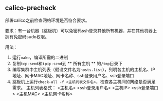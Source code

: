 ## calico-precheck

部署calico之前检查网络环境是否符合要求。

要求：有一台机器（跳板机）可以免密码ssh登录其他所有机器，并在其他机器上拥有免密码sudo权限。

用法：
1. 运行`make`，编译所需的二进制
2. 复制`tcp-send`和`ipip-send`到 ** 所有主机 ** 的`/tmp`目录下
3. 编写集群中主机列表（假设文件名为`hosts.list`），列明各主机的主机名、IP地址、网卡MAC地址、网卡名称、ssh登录用户名、ssh登录端口
4. 跳板机上运行`check-all -f <主机列表文件名>`，检查各主机间的网络是否满足需求。
主机列表格式：
<主机名> <ssh登录用户名> <主机IP> <ssh登录端口> <主机MAC> <主机网卡名称> 
